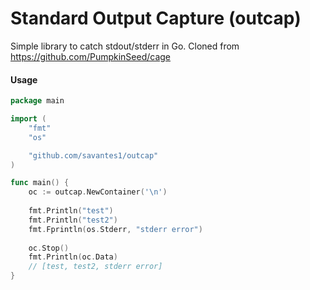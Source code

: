 # Standard Output Capture (outcap)

Simple library to catch stdout/stderr in Go. Cloned from https://github.com/PumpkinSeed/cage

#### Usage

```go
package main

import (
    "fmt"
    "os"

    "github.com/savantes1/outcap"
)

func main() {
    oc := outcap.NewContainer('\n')
    
    fmt.Println("test")
    fmt.Println("test2")
    fmt.Fprintln(os.Stderr, "stderr error")
    
    oc.Stop()
    fmt.Println(oc.Data)
    // [test, test2, stderr error]
}
```
